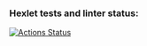 ### Hexlet tests and linter status:
[![Actions Status](https://github.com/nkrasnov322/java-project-lvl3/workflows/hexlet-check/badge.svg)](https://github.com/nkrasnov322/java-project-lvl3/actions)